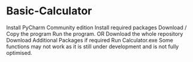 # Basic-Calculator
Install PyCharm Community edition
Install required packages
Download / Copy the program
Run the program.
OR
Download the whole repository
Download Additional Packages if required
Run Calculator.exe
Some functions may not work as it is still  under development and is not fully optimised.
